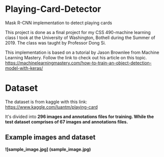 # Playing-Card-Detector
Mask R-CNN implementation to detect playing cards

This project is done as a final project for my CSS 490-machine learning class I took at the University of Washington, Bothell during the Summer of 2019. The class was taught by Professor Dong Si.

This implementation is based on a tutorial by Jason Brownlee from Machine Learning Mastery.
Follow the link to check out his article on this topic.
https://machinelearningmastery.com/how-to-train-an-object-detection-model-with-keras/

# Dataset
The dataset is from kaggle with this link:
https://www.kaggle.com/luantm/playing-card

It's divided into <b>296<b> images and annotations files for <b>training<b>. While the <b>test<b> dataset comprises of <b>67<b> images and annotations files.
  
## Example images and dataset
![sample_image.jpg] (sample_image.jpg)

